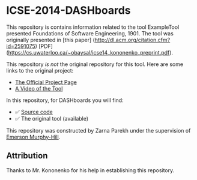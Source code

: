 # ICSE-2014-DASHboards

This repository is contains information related to the tool ExampleTool presented Foundations of Software Engineering, 1901. The tool was originally presented in [this paper] (http://dl.acm.org/citation.cfm?id=2591075) [PDF] (https://cs.uwaterloo.ca/~obaysal/icse14_kononenko_preprint.pdf).

This repository _is not_ the original repository for this tool. Here are some links to the original project:
  - [The Official Project Page](https://github.com/okononen/dash)
  - [A Video of the Tool](http://youtu.be/Jka_MsZet20)

In this repository, for DASHboards you will find:
  - :white_check_mark: [Source code](https://github.com/okononen/dash)
  - :white_check_mark: The original tool (available)

This repository was constructed by Zarna Parekh under the supervision of [Emerson Murphy-Hill](https://github.com/CaptainEmerson). 

## Attribution

Thanks to Mr. Kononenko for his help in establishing this repository.
